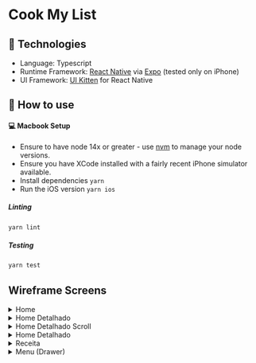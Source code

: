 # Cook My List

## 🔬 Technologies

- Language: Typescript
- Runtime Framework: [React Native](https://reactnative.dev/) via [Expo](http://expo.io/) (tested only on iPhone)
- UI Framework: [UI Kitten](https://akveo.github.io/react-native-ui-kitten/) for React Native

## 🚀 How to use

#### 💻 Macbook Setup

- Ensure to have node 14x or greater - use [nvm](https://github.com/nvm-sh/nvm) to manage your node versions.
- Ensure you have XCode installed with a fairly recent iPhone simulator available.
- Install dependencies `yarn`
- Run the iOS version `yarn ios`


##### Linting

```bash
yarn lint
```

##### Testing

```bash
yarn test
```

## Wireframe Screens

<details>
  <summary>Home</summary>
  <img src="_telas/00.1_Home.jpg" />
</details>
<details>
  <summary>Home Detalhado</summary>
  <img src="_telas/00.2_Home_detalhado.jpg" />
</details>
<details>
  <summary>Home Detalhado Scroll</summary>
  <img src="_telas/00.2_Home_detalhado.jpg" />
</details>
<details>
  <summary>Home Detalhado</summary>
  <img src="_telas/00.3_Home_detalhado_scroll.jpg" />
</details>
<details>
  <summary>Receita</summary>
  <img src="_telas/01.0_Receita.jpg" />
</details>
<details>
  <summary>Menu (Drawer)</summary>
  <img src="_telas/02.0_Menu.jpg" />
</details>


